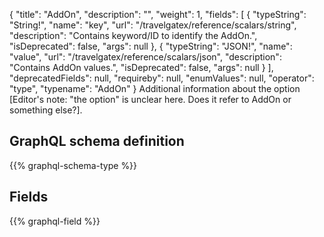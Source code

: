 {
  "title": "AddOn",
  "description": "",
  "weight": 1,
  "fields": [
    {
      "typeString": "String!",
      "name": "key",
      "url": "/travelgatex/reference/scalars/string",
      "description": "Contains keyword/ID to identify the AddOn.",
      "isDeprecated": false,
      "args": null
    },
    {
      "typeString": "JSON!",
      "name": "value",
      "url": "/travelgatex/reference/scalars/json",
      "description": "Contains AddOn values.",
      "isDeprecated": false,
      "args": null
    }
  ],
  "deprecatedFields": null,
  "requireby": null,
  "enumValues": null,
  "operator": "type",
  "typename": "AddOn"
}
Additional information about the option [Editor's note: "the option" is unclear here. Does it refer to AddOn or something else?].
## GraphQL schema definition

{{% graphql-schema-type %}}

## Fields

{{% graphql-field %}}
